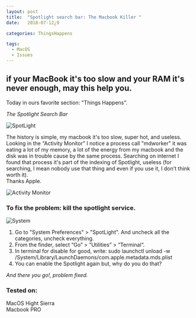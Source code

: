 ```yaml
---
layout: post
title:  "Spotlight search bar: The Macbook Killer "
date:   2018-07-12¿9

categories: ThingsHappens

tags:
  - MacOS
  - Issues
---
```


## if your MacBook it's too slow and your RAM it's never enough, may this help you.

Today in ours favorite section: "Things Happens".

*The Spotlight Search Bar*

![SpotLight](http://www.intego.com/mac-security-blog/wp-content/uploads/2015/01/spotlight-600x300.jpeg)

The history is simple, my macbook it's too slow, super hot, and useless.
Looking in the "Activity Monitor" I notice a process call "mdworker" it was eating a lot of my memory, a lot of the energy from my macbook
and the disk was in trouble cause by the same process.
Searching on internet I found that process it's part of the indexing of Spotlight, useless (for searching, I mean nobody use that thing and even if you use it, I don't think worth it). <br />
Thanks Apple.

![Activity Monitor](https://www.howtogeek.com/wp-content/uploads/2015/09/ActivityMonitorMain.png)

<!-- more -->

### To fix the problem: kill the spotlight service.

![System](https://images.techhive.com/images/article/2013/10/mavericks_prefs_categories-we-dont-need-em-100065975-orig.png)

1.  Go to "System Preferences" > "SpotLight". And uncheck all the categories, uncheck everything.
2.  From the finder, select “Go” > “Utilities” > “Terminal“.
3.  In terminal for disable for good, write: sudo launchctl unload -w /System/Library/LaunchDaemons/com.apple.metadata.mds.plist
4.  You can enable the Spotlight again but, why do you do that? 

*And there you go!, problem fixed.*

### Tested on:
MacOS Hight Sierra <br />
Macbook PRO <br />
